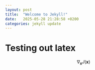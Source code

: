 ```yaml
---
layout: post
title:  "Welcome to Jekyll!"
date:   2025-05-28 21:28:58 +0200
categories: jekyll update
---
```


# Testing out latex

$$ \nabla_\boldsymbol{x} J(\boldsymbol{x}) $$